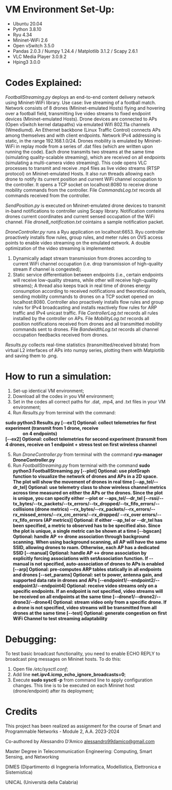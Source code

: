 # VM Environment Set-Up:
- Ubuntu 20.04
- Python 3.8.10
- Ryu 4.34
- Mininet-WiFi 2.6
- Open vSwitch 3.5.0
- Pandas 2.0.3 / Numpy 1.24.4 / Matplotlib 3.1.2 / Scapy 2.6.1
- VLC Media Player 3.0.9.2
- Hping3 3.0.0


# Codes Explained:

*FootballStreaming.py* deploys an end-to-end content delivery network using Mininet-WiFi library. Use case: live streaming of a football match.
Network consists of 8 drones (Mininet-emulated Hosts) flying and hovering over a football field, transmitting live video streams to fixed endpoint devices (Mininet-emulated Hosts).
Drone devices are connected to APs (Open vSwitch kernel datapaths) via emulated Wifi 802.11a channels (Wmediumd). An Ethernet backbone (Linux Traffic Control) connects APs among themselves and with client endpoints. Network IPv4 addressing is static, in the range 192.168.1.0/24.
Drones mobility is emulated by Mininet-WiFi in replay mode from a series of .dat files (which are written upon running the code).
Each drone transmits two streams at the same time (simulating quality-scalable streaming), which are received on all endpoints (simulating a multi-camera video streaming).
This code opens VLC processes to transmit and receive .mp4 files as live video streams (RTSP protocol) on Mininet-emulated Hosts. It also run threads allowing each drone to notify its current position and current WiFi channel occupation to the controller.
It opens a TCP socket on localhost:8080 to receive drone mobility commands from the controller. File *CommandsLog.txt* records all commands received from the controller.

*SendPosition.py* is executed on Mininet-emulated drone devices to transmit in-band notifications to controller using Scapy library. Notification conteins drones current coordinates and current sensed occupation of the WiFi channel. File *drone8_notification.txt* cointains a sample notification packet.

*DroneController.py* runs a Ryu application on localhost:6653. Ryu controller proactively installs flow rules, group rules, and meter rules on OVS access points to enable video streaming on the emulated network.
A double optimization of the video streaming is implemented:
1. Dynamically adapt stream transmission from drones according to current WiFi channel occupation (i.e. drop transmission of high-quality stream if channel is congested);
2. Static service differentiation between endpoints (i.e., certain endpoints will receive low-quality streams, while other will receive high-quality streams);
A thread also keeps track in real time of drones energy consumption according to received notifications and theoretical models, sending mobility commands to drones on a TCP socket opened on localhost:8080.
Controller also proactively installs flow rules and group rules for IPv4 broadcasting and installs reactively flow rules for ARP traffic and IPv4 unicast traffic.
File *ControllerLog.txt* records all rules installed by the controller on APs. File *MobilityLog.txt* records all position notifications received from drones and all transmitted mobility commands sent to drones. File *BandwidthLog.txt* records all channel occupation feedbacks received from drones.

*Results.py* collects real-time statistics (transmitted/received bitrate) from virtual L2 interfaces of APs into numpy series, plotting them with Matplotlib and saving them to .png.


# How to run a simulation:
1) Set-up identical VM environment;
2) Download all the codes in you VM environment;
3) Set in the codes all correct paths for .dat, .mp4, and .txt files in your VM environment;
4) Run *Results.py* from terminal with the command:

**sudo python3 Results.py [--ex1] Optional: collect telemetries for first experiment (transmit from 1 drone, receive** <br> 
&emsp; &emsp; &emsp; **on 4 endpoints)** <br>
**[--ex2] Optional: collect telemetries for second experiment (transmit from 4 drones, receive on 1 endpoint + stress test on first wireless channel**
                                            
5) Run *DroneController.py* from terminal with the command **ryu-manager DroneController.py**
6) Run *FootballStreaming.py* from terminal with the command 
**sudo python3 FootballStreaming.py [--plot] Optional: use plotGraph function to visualize the network of drones and APs in a 2D space. The plot will show
                                                        the movement of drones in real time
                                     [--ap_tel/--dr_tel] Optional: use telemetry class to show wireless channel metrics across time measured on either the APs or
                                                                      the drones. Since the plot is unique, you can specify either --plot or --aps_tel/--dr_tel
                                     [--rssi/--tx_bytes/--tx_packets/--tx_errors/--tx_dropped/--tx_fifo_errors/--collisions (drone metrics)
                                      --rx_bytes/--rx_packets/--rx_errors/--rx_missed_errors/--rx_crc_errors/--rx_dropped/
                                      --rx_over errors/--rx_fifo_errors (AP metrics)] Optional: if either --ap_tel or --dr_tel has been specified, a metric to
                                                                                      observed has to be specified also. Since the plot is unique, a single metric
                                                                                      can be shown at a time
                                     [--bgscan] Optional: handle AP <-> drone association through background scanning. When using background scanning, all AP
                                                          will have the same SSID, allowing drones to roam. Otherwise, each AP has a dedicated SSID
                                     [--manual] Optional: handle AP <-> drone association by explicitly forcing associations with setAssociation function. If
                                                          --manual is not specified, auto-association of drones to APs is enabled
                                     [--arp] Optional: pre-computes ARP tables statically in all endpoints and drones
                                     [--set_params] Optional: set tx power, antenna gain, and supported data rate in drones and APs
                                     [--endpoint1/--endpoint2/--endpoint3/--endpoint4] Optional: receive video streams only on a specific endpoints. If an
                                                                                                 endpoint is not specified, video streams will be received
                                                                                                 on all endpoints at the same time
                                     [--drone1/--drone2/--drone3/--drone4] Optional: stream video only from a specific drone. If a drone is not specified, video
                                                                                     streams will be transmitted from all drones at the same time
                                     [--test] Optional: generate congestion on first WiFi Channel to test streaming adaptability**


# Debugging:
To test basic broadcast functionality, you need to enable ECHO REPLY to broadcast ping messages on Mininet hosts. To do this:
1) Open file */etc/sysctl.conf*;
2) Add line **net.ipv4.icmp_echo_ignore_broadcasts=0**;
3) Execute **sudo sysctl -p** from command line to apply configuration changes. This line is to be executed on each Mininet host (drone/endpoint) after its deployment;

# Credits
This project has been realized as assignment for the course of Smart and Programmable Networks - Module 2, A.A. 2023-2024


Co-authored by Alessandro D'Amico <alessandro99damico@gmail.com>


Master Degree in Telecommunication Engineering: Computing, Smart Sensing, and Networking


DIMES (Dipartimento di Ingegneria Informatica, Modellistica, Elettronica e Sistemistica)


UNICAL (Università della Calabria)

